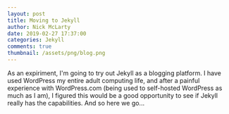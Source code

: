 ```yaml
---
layout: post
title: Moving to Jekyll
author: Nick McLarty
date: 2019-02-27 17:37:00
categories: Jekyll
comments: true
thumbnail: /assets/png/blog.png
---
```


As an expiriment, I'm going to try out Jekyll as a blogging platform.  I have used WordPress my entire adult computing life, and after a painful experience with WordPress.com (being used to self-hosted WordPress as much as I am), I figured this would be a good opportunity to see if Jekyll really has the capabilities. And so here we go...
